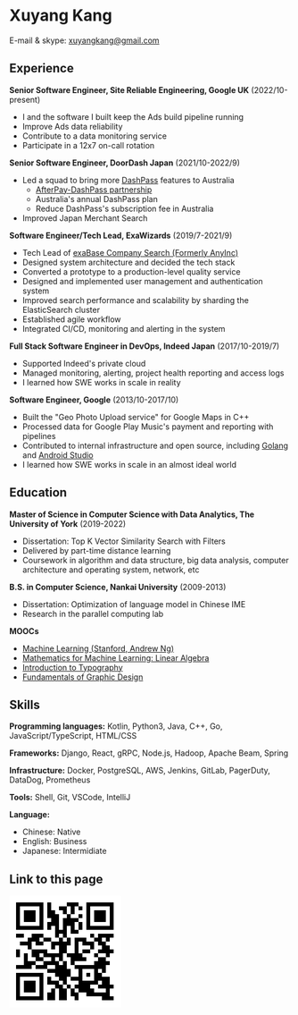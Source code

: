 Xuyang Kang
======

E-mail & skype: [xuyangkang@gmail.com](mailto:xuyangkang@gmail.com)

Experience
---------
**Senior Software Engineer, Site Reliable Engineering, Google UK** (2022/10-present)

- I and the software I built keep the Ads build pipeline running
- Improve Ads data reliability
- Contribute to a data monitoring service
- Participate in a 12x7 on-call rotation


**Senior Software Engineer, DoorDash Japan** (2021/10-2022/9)

- Led a squad to bring more [DashPass](https://help.doordash.com/consumers/s/article/What-is-DashPass?language=en_US) features to Australia
    -  [AfterPay-DashPass partnership](https://doordash.news/australia/dash-now-pay-later-doordash-launches-partnership-with-afterpay/)       
    - Australia's annual DashPass plan
    -  Reduce DashPass's subscription fee in Australia
- Improved Japan Merchant Search

**Software Engineer/Tech Lead, ExaWizards** (2019/7-2021/9)

- Tech Lead of [exaBase Company Search (Formerly AnyInc)](https://exawizards.com/exabase/companysearch/)
- Designed system architecture and decided the tech stack
- Converted a prototype to a production-level quality service
- Designed and implemented user management and authentication system
- Improved search performance and scalability by sharding the ElasticSearch cluster
- Established agile workflow
- Integrated CI/CD, monitoring and alerting in the system

**Full Stack Software Engineer in DevOps, Indeed Japan** (2017/10-2019/7)

- Supported Indeed's private cloud
- Managed monitoring, alerting, project health reporting and access logs
- I learned how SWE works in scale in reality

**Software Engineer, Google** (2013/10-2017/10)

- Built the "Geo Photo Upload service" for Google Maps in C++
- Processed data for Google Play Music's payment and reporting with pipelines
- Contributed to internal infrastructure and open source, including [Golang](https://github.com/golang/go/blob/0652274c10f8f2a520c30bf43bb968dac91bf9f5/AUTHORS#L1451) and [Android Studio](https://developer.android.com/training/app-indexing)
- I learned how SWE works in scale in an almost ideal world


Education
---------
**Master of Science in Computer Science with Data Analytics, The University of York** (2019-2022)

- Dissertation: Top K Vector Similarity Search with Filters
- Delivered by part-time distance learning
- Coursework in algorithm and data structure, big data analysis, computer architecture and operating system, network, etc

**B.S. in Computer Science, Nankai University** (2009-2013)

- Dissertation: Optimization of language model in Chinese IME
- Research in the parallel computing lab

**MOOCs**

- [Machine Learning (Stanford, Andrew Ng)](ML.pdf)
- [Mathematics for Machine Learning: Linear Algebra](https://coursera.org/share/f7b2a5490da199784863314e386667aa)
- [Introduction to Typography](https://coursera.org/share/7b866f49bc2d8a5714392ed96a91f684)
- [Fundamentals of Graphic Design](https://coursera.org/share/bd60ef42629374c2630913ae19af00fc)


Skills
------
**Programming languages:** Kotlin, Python3, Java, C++, Go, JavaScript/TypeScript, HTML/CSS

**Frameworks:** Django, React, gRPC, Node.js, Hadoop, Apache Beam, Spring

**Infrastructure:** Docker, PostgreSQL, AWS, Jenkins, GitLab, PagerDuty, DataDog, Prometheus

**Tools:** Shell, Git, VSCode, IntelliJ

**Language:**

- Chinese: Native
- English: Business
- Japanese: Intermidiate

Link to this page
------
![](qr-resume.png)

